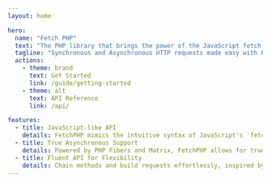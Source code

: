 ```yaml
---
layout: home

hero:
  name: "Fetch PHP"
  text: "The PHP library that brings the power of the JavaScript fetch API."
  tagline: "Synchronous and Asynchronous HTTP requests made easy with PHP Fibers."
  actions:
    - theme: brand
      text: Get Started
      link: /guide/getting-started
    - theme: alt
      text: API Reference
      link: /api/

features:
  - title: JavaScript-like API
    details: FetchPHP mimics the intuitive syntax of JavaScript's `fetch` API for both synchronous and asynchronous requests.
  - title: True Asynchronous Support
    details: Powered by PHP Fibers and Matrix, FetchPHP allows for true async task management with fine-grained control.
  - title: Fluent API for Flexibility
    details: Chain methods and build requests effortlessly, inspired by Laravel's HTTP client for flexible, readable code.
---
```

